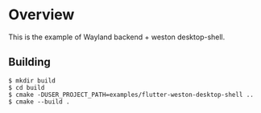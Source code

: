 # Overview

This is the example of Wayland backend + weston desktop-shell.

## Building

```Shell
$ mkdir build
$ cd build
$ cmake -DUSER_PROJECT_PATH=examples/flutter-weston-desktop-shell ..
$ cmake --build .
```
